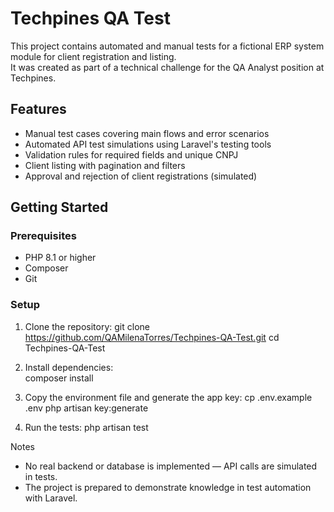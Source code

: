 # Techpines QA Test

This project contains automated and manual tests for a fictional ERP system module for client registration and listing.  
It was created as part of a technical challenge for the QA Analyst position at Techpines.

## Features

- Manual test cases covering main flows and error scenarios  
- Automated API test simulations using Laravel's testing tools  
- Validation rules for required fields and unique CNPJ  
- Client listing with pagination and filters  
- Approval and rejection of client registrations (simulated)

## Getting Started

### Prerequisites

- PHP 8.1 or higher  
- Composer  
- Git

### Setup

1. Clone the repository:
   git clone https://github.com/QAMilenaTorres/Techpines-QA-Test.git
   cd Techpines-QA-Test

2. Install dependencies:   
composer install

3. Copy the environment file and generate the app key:
cp .env.example .env
php artisan key:generate

4. Run the tests:
php artisan test

Notes
- No real backend or database is implemented — API calls are simulated in tests.
- The project is prepared to demonstrate knowledge in test automation with Laravel.